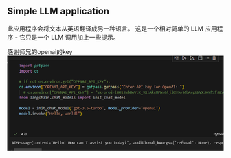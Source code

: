 
## Simple LLM application 

此应用程序会将文本从英语翻译成另一种语言。
这是一个相对简单的 LLM 应用程序 - 它只是一个 LLM 调用加上一些提示。


感谢师兄的openai的key
![openai成功调用](assets/langchain/image.png)




